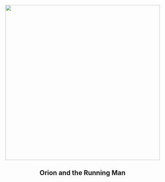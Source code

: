 
<p align="center"><img src="https://apod.nasa.gov/apod/image/2303/my_hero1024_rot.jpg" width="500" height="500"></p>
<h2 align="center"> Orion and the Running Man </h2>
